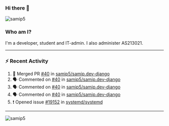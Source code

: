 ### Hi there 👋

<img src="https://komarev.com/ghpvc/?username=samip5&style=flat-square" alt="samip5" />

### Who am I?
I'm a developer, student and IT-admin. I also administer AS213021.

---
### :zap: Recent Activity
<!--START_SECTION:activity-->
1. 🎉 Merged PR [#40](https://github.com/samip5/samip.dev-django/pull/40) in [samip5/samip.dev-django](https://github.com/samip5/samip.dev-django)
2. 🗣 Commented on [#40](https://github.com/samip5/samip.dev-django/issues/40) in [samip5/samip.dev-django](https://github.com/samip5/samip.dev-django)
3. 🗣 Commented on [#40](https://github.com/samip5/samip.dev-django/issues/40) in [samip5/samip.dev-django](https://github.com/samip5/samip.dev-django)
4. 🗣 Commented on [#40](https://github.com/samip5/samip.dev-django/issues/40) in [samip5/samip.dev-django](https://github.com/samip5/samip.dev-django)
5. ❗️ Opened issue [#19152](https://github.com/systemd/systemd/issues/19152) in [systemd/systemd](https://github.com/systemd/systemd)
<!--END_SECTION:activity-->
---

<img align="center" src="https://github-readme-stats.vercel.app/api?username=samip5&show_icons=true" alt="samip5" />
